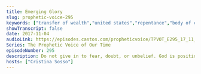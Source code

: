 ```yaml
---
title: Emerging Glory
slug: prophetic-voice-295
keywords: ["transfer of wealth","united states","repentance","body of christ","kingdom of god","yokes"]
showTranscript: false
date: 2017-11-04
audioLink: https://episodes.castos.com/propheticvoice/TPVOT_E295_17_11_04-05_Emerging_Glory.mp3
Series: The Prophetic Voice of Our Time
episodeNumber: 295
description: Do not give in to fear, doubt, or unbelief. God is positioning the Body of Christ to where it should be.
hosts: ["Cristina Sosso"]
---
```

